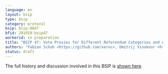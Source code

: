 ```yaml
---
language: en
layout: bsip
type: bsip
category: protocol
bsip: bsip-0047
bfid: 201910-bsip47
workerid: in preparation
title: "BSIP 47: Vote Proxies for Different Referendum Categories and explicit voting operation"
authors: "Fabian Schuh <https://github.com/xeroc>, Dmitrij Vinokour <https://github.com/Dimfred>, Alex Megalokonomos <https://github.com/clockworkgr>, Michel Santos <https://github.com/MichelSantos>"
status: draft
---
```


The full history and discussion involved in this BSIP is
[shown here](https://github.com/bitshares/bsips/pull/114).
